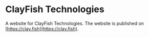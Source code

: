 # ClayFish Technologies
A website for ClayFish Technologies. The website is published on [https://clay.fish](https://clay.fish).
